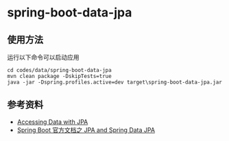 # spring-boot-data-jpa

## 使用方法

运行以下命令可以启动应用

```
cd codes/data/spring-boot-data-jpa
mvn clean package -DskipTests=true
java -jar -Dspring.profiles.active=dev target\spring-boot-data-jpa.jar
```

## 参考资料

- [Accessing Data with JPA](https://spring.io/guides/gs/accessing-data-jpa/)
- [Spring Boot 官方文档之 JPA and Spring Data JPA](https://docs.spring.io/spring-boot/docs/current/reference/htmlsingle/#boot-features-jpa-and-spring-data)
